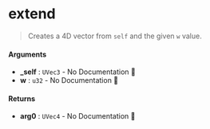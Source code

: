 # extend

>  Creates a 4D vector from `self` and the given `w` value.

#### Arguments

- **\_self** : `UVec3` \- No Documentation 🚧
- **w** : `u32` \- No Documentation 🚧

#### Returns

- **arg0** : `UVec4` \- No Documentation 🚧